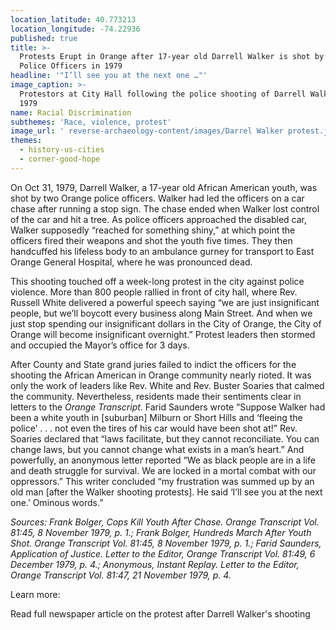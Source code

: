 ```yaml
---
location_latitude: 40.773213
location_longitude: -74.22936
published: true
title: >-
  Protests Erupt in Orange after 17-year old Darrell Walker is shot by Orange
  Police Officers in 1979
headline: '"I’ll see you at the next one …"'
image_caption: >-
  Protestors at City Hall following the police shooting of Darrell Walker in
  1979
name: Racial Discrimination
subthemes: 'Race, violence, protest'
image_url: ' reverse-archaeology-content/images/Darrel Walker protest.jpg'
themes:
  - history-us-cities
  - corner-good-hope
---
```

On Oct 31, 1979, Darrell Walker, a 17-year old African American youth, was shot by two Orange police officers. Walker had led the officers on a car chase after running a stop sign. The chase ended when Walker lost control of the car and hit a tree. As police officers approached the disabled car, Walker supposedly “reached for something shiny,” at which point the officers fired their weapons and shot the youth five times. They then handcuffed his lifeless body to an ambulance gurney for transport to East Orange General Hospital, where he was pronounced dead.

This shooting touched off a week-long protest in the city against police violence. More than 800 people rallied in front of city hall, where Rev. Russell White delivered a powerful speech saying “we are just insignificant people, but we’ll boycott every business along Main Street. And when we just stop spending our insignificant dollars in the City of Orange, the City of Orange will become insignificant overnight.” Protest leaders then stormed and occupied the Mayor’s office for 3 days. 

After County and State grand juries failed to indict the officers for the shooting the African American in Orange community nearly rioted. It was only the work of leaders like Rev. White and Rev. Buster Soaries that calmed the community. Nevertheless, residents made their sentiments clear in letters to the _Orange Transcript_. Farid Saunders wrote “Suppose Walker had been a white youth in [suburban] Milburn or Short Hills and ‘fleeing the police’ . . . not even the tires of his car would have been shot at!” Rev. Soaries declared that “laws facilitate, but they cannot reconciliate. You can change laws, but you cannot change what exists in a man’s heart.” And powerfully, an anonymous letter reported “We as black people are in a life and death struggle for survival. We are locked in a mortal combat with our oppressors.” This writer concluded “my frustration was summed up by an old man [after the Walker shooting protests]. He said ‘I’ll see you at the next one.’ Ominous words.” 

_Sources: Frank Bolger, Cops Kill Youth After Chase. Orange Transcript Vol. 81:45, 8 November 1979, p. 1.; Frank Bolger, Hundreds March After Youth Shot. Orange Transcript Vol. 81:45, 8 November 1979, p. 1.; Farid Saunders, Application of Justice. Letter to the Editor, Orange Transcript Vol. 81:49, 6 December 1979, p. 4.; Anonymous, Instant Replay. Letter to the Editor, Orange Transcript Vol. 81:47, 21 November 1979, p. 4._  

Learn more:  

Read full newspaper article on the protest after Darrell Walker's shooting
